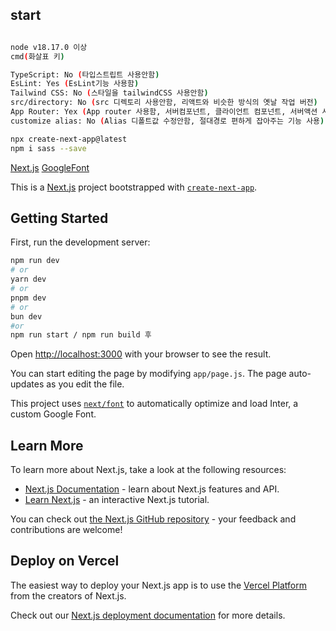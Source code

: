 ## start

```bash

node v18.17.0 이상
cmd(화살표 키)

TypeScript: No (타입스트립트 사용안함)
EsLint: Yes (EsLint기능 사용함)
Tailwind CSS: No (스타일을 tailwindCSS 사용안함)
src/directory: No (src 디렉토리 사용안함, 리액트와 비슷한 방식의 옛날 작업 버전)
App Router: Yex (App router 사용함, 서버컴포넌트, 클라이언트 컴포넌트, 서버액션 사용가능)
customize alias: No (Alias 디폴트값 수정안함, 절대경로 편하게 잡아주는 기능 사용)

npx create-next-app@latest
npm i sass --save
```

[Next.js](https://nextjs.org/docs)
[GoogleFont](https://nextjs.org/docs/app/building-your-application/optimizing/fonts#google-fonts)

This is a [Next.js](https://nextjs.org/) project bootstrapped with [`create-next-app`](https://github.com/vercel/next.js/tree/canary/packages/create-next-app).

## Getting Started

First, run the development server:

```bash
npm run dev
# or
yarn dev
# or
pnpm dev
# or
bun dev
#or
npm run start / npm run build 후
```

Open [http://localhost:3000](http://localhost:3000) with your browser to see the result.

You can start editing the page by modifying `app/page.js`. The page auto-updates as you edit the file.

This project uses [`next/font`](https://nextjs.org/docs/basic-features/font-optimization) to automatically optimize and load Inter, a custom Google Font.

## Learn More

To learn more about Next.js, take a look at the following resources:

- [Next.js Documentation](https://nextjs.org/docs) - learn about Next.js features and API.
- [Learn Next.js](https://nextjs.org/learn) - an interactive Next.js tutorial.

You can check out [the Next.js GitHub repository](https://github.com/vercel/next.js/) - your feedback and contributions are welcome!

## Deploy on Vercel

The easiest way to deploy your Next.js app is to use the [Vercel Platform](https://vercel.com/new?utm_medium=default-template&filter=next.js&utm_source=create-next-app&utm_campaign=create-next-app-readme) from the creators of Next.js.

Check out our [Next.js deployment documentation](https://nextjs.org/docs/deployment) for more details.

